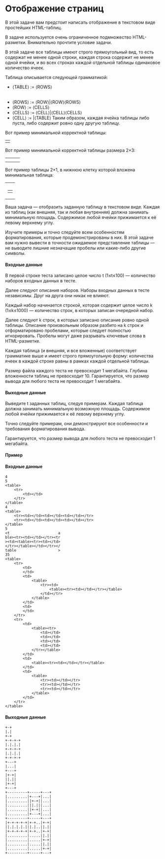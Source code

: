 # Отображение страниц
В этой задаче вам предстоит написать отображение в текстовом виде простейших HTML-таблиц.

В задаче используется очень ограниченное подмножество HTML-разметки. Внимательно прочтите условие задачи.

В этой задаче все таблицы имеют строго прямоугольный вид, то есть содержат не менее одной строки, каждая строка содержит не менее одной ячейки, и во всех строках каждой отдельной таблицы одинаковое количество ячеек.

Таблица описывается следующей грамматикой:

* ⟨TABLE⟩ := <table>⟨ROWS⟩</table>
* ⟨ROWS⟩ := ⟨ROW⟩|⟨ROW⟩⟨ROWS⟩
* ⟨ROW⟩ := <tr>⟨CELLS⟩</tr>
* ⟨CELLS⟩ := ⟨CELL⟩|⟨CELL⟩⟨CELLS⟩
* ⟨CELL⟩ := <td></td>|<td>⟨TABLE⟩</td>
Таким образом, каждая ячейка таблицы либо пуста, либо содержит ровно одну другую таблицу.

Вот пример минимальной корректной таблицы: <table><tr><td></td></tr></table>

Вот пример минимальной корректной таблицы размера 2×3: <table><tr><td></td><td></td><td></td></tr><tr><td></td><td></td><td></td></tr></table>

Вот пример таблицы 2×1, в нижнюю клетку которой вложена минимальная таблица: <table><tr><td></td></tr><tr><td><table><tr><td></td></tr></table></td></tr></table>

Ваша задача — отобразить заданную таблицу в текстовом виде. Каждая из таблиц (как внешняя, так и любая внутренняя) должна занимать минимальную площадь. Содержимое любой ячейки прижимается к её левому верхнему углу.

Изучите примеры и точно следуйте всем особенностям форматирования, которые продемонстрированы в них. В этой задаче вам нужно вывести в точности ожидаемое представление таблицы — не выводите лишние незначащие пробелы или какие-либо другие символы.

#### Входные данные
В первой строке теста записано целое число t (1≤t≤100) — количество наборов входных данных в тесте.

Далее следуют описания наборов. Наборы входных данных в тесте независимы. Друг на друга они никак не влияют.

Каждый набор начинается строкой, которая содержит целое число k (1≤k≤1000) — количество строк, в которых записан очередной набор.

Далее следуют k строк, в которых записано описание ровно одной таблицы. Описание произвольным образом разбито на k строк и отформатировано пробелами, которые следует полностью игнорировать. Пробелы могут даже разрывать ключевые слова в HTML-разметке.

Каждая таблица (и внешняя, и все вложенные) соответствует грамматике выше и имеет строго прямоугольную форму: количества ячеек в каждой строке равны в рамках каждой отдельной таблицы.

Размер файла каждого теста не превосходит 1 мегабайта. Глубина вложенности таблиц не превосходит 10. Гарантируется, что размер вывода для любого теста не превосходит 1 мегабайта.

#### Выходные данные
Выведите t заданных таблиц, следуя примерам. Каждая таблица должна занимать минимальную возможную площадь. Содержимое любой ячейки прижимается к её левому верхнему углу.

Точно следуйте примерам, они демонстрируют все особенности и требования форматирования вывода.

Гарантируется, что размер вывода для любого теста не превосходит 1 мегабайта.

#### Пример
#### Входные данные
```azure
4
5
<table>
    <tr>
        <td></td>
    </tr>
</table>
4
<table>
    <tr><td></td><td></td><td></td></tr>
    <tr><td></td><td></td><td></td></tr>
</table>
5
<t                      a
ble><tr><td></td></tr><tr
><td><table><tr><td></td>
</tr></table></td></tr></
table                   >
35
<table>
    <tr>
        <td>
        </td>
        <td>
            <table>
                <tr><td>
                    <table><tr><td></td></tr></table>
                </td></tr>
            </table>
        </td>
        <td>
        </td>
    </tr>
    <tr>
        <td>
            <table><tr>
                <td></td>
                <td></td>
                <td></td>
                <td></td>
            </tr></table>
        </td>
        <td>
            <table><tr><td></td></tr></table>
        </td>
        <td>
            <table>
                <tr><td></td></tr>
                <tr><td></td></tr>
                <tr><td></td></tr>
            </table>
        </td>
    </tr>
</table>
```
#### Выходные данные
```azure
+-+
|.|
+-+
+-+-+-+
|.|.|.|
+-+-+-+
|.|.|.|
+-+-+-+
+---+
|...|
+---+
|+-+|
||.||
|+-+|
+---+
+---------+-----+---+
|.........|+---+|...|
|.........||+-+||...|
|.........|||.|||...|
|.........||+-+||...|
|.........|+---+|...|
+---------+-----+---+
|+-+-+-+-+|+-+..|+-+|
||.|.|.|.|||.|..||.||
|+-+-+-+-+|+-+..|+-+|
|.........|.....||.||
|.........|.....|+-+|
|.........|.....||.||
|.........|.....|+-+|
+---------+-----+---+
```